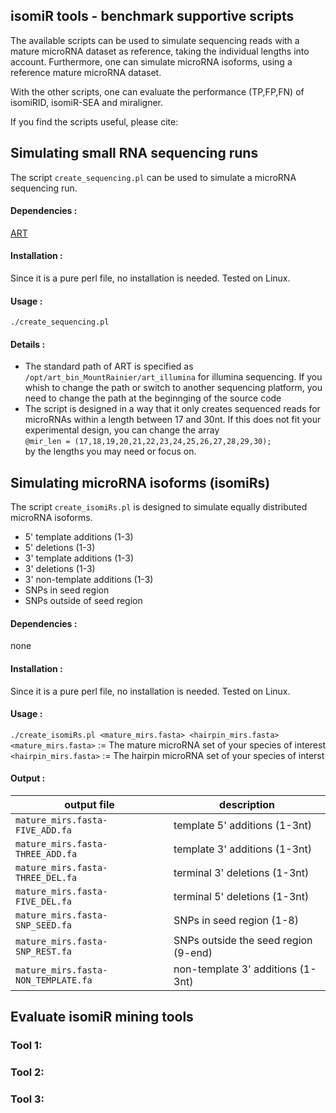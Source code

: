 ## isomiR tools - benchmark supportive scripts
The available scripts can be used to simulate sequencing reads with a mature microRNA dataset as reference, taking the individual lengths into account.
Furthermore, one can simulate microRNA isoforms, using a reference mature microRNA dataset. <br />

With the other scripts, one can evaluate the performance (TP,FP,FN) of isomiRID, isomiR-SEA and miraligner.<br />

If you find the scripts useful, please cite:<br />



## Simulating small RNA sequencing runs
The script `create_sequencing.pl` can be used to simulate a microRNA sequencing run.
#### Dependencies : 
[ART](https://www.niehs.nih.gov/research/resources/software/biostatistics/art/)
#### Installation : 
Since it is a pure perl file, no installation is needed. Tested on Linux. 
#### Usage : 
`./create_sequencing.pl ` <br/>
#### Details :
* The standard path of ART is specified as `/opt/art_bin_MountRainier/art_illumina` for illumina sequencing. If you whish to change the path or switch to another sequencing platform, you need to change the path at the beginnging of the source code
* The script is designed in a way that it only creates sequenced reads for microRNAs within a length between 17 and 30nt. If this does not fit your experimental design, you can change the array <br /> `@mir_len = (17,18,19,20,21,22,23,24,25,26,27,28,29,30);`<br /> by the lengths you may need or focus on.

## Simulating microRNA isoforms (isomiRs)
The script `create_isomiRs.pl` is designed to simulate equally distributed microRNA isoforms.
* 5' template additions (1-3)
* 5' deletions (1-3)
* 3' template additions (1-3)
* 3' deletions (1-3)
* 3' non-template additions (1-3)
* SNPs in seed region
* SNPs outside of seed region
#### Dependencies : 
none
#### Installation :
Since it is a pure perl file, no installation is needed. Tested on Linux. 
#### Usage :
`./create_isomiRs.pl <mature_mirs.fasta> <hairpin_mirs.fasta>` <br/>
`<mature_mirs.fasta>`  := The mature microRNA set of your species of interest  <br/>
`<hairpin_mirs.fasta>` := The hairpin microRNA set of your species of interst  <br/>
#### Output :
|output file                          |        description                                 |
| ---                                 | ---                                                |
|`mature_mirs.fasta-FIVE_ADD.fa`      | template 5' additions (1-3nt)  <br/>               |
|`mature_mirs.fasta-THREE_ADD.fa`     | template 3' additions (1-3nt)  <br/>               |
|`mature_mirs.fasta-THREE_DEL.fa`     | terminal 3' deletions (1-3nt)  <br/>               |
|`mature_mirs.fasta-FIVE_DEL.fa`      | terminal 5' deletions (1-3nt)  <br/>               |
|`mature_mirs.fasta-SNP_SEED.fa`      | SNPs in seed region (1-8)  <br/>                   |
|`mature_mirs.fasta-SNP_REST.fa`      | SNPs outside the seed region (9-end)  <br/>        |
|`mature_mirs.fasta-NON_TEMPLATE.fa`  | non-template 3' additions (1-3nt)  <br/>           |


## Evaluate isomiR mining tools

### Tool 1:


### Tool 2:


### Tool 3:
